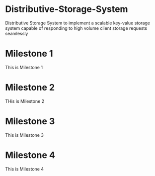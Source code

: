 # Distributive-Storage-System
Distributive Storage System to implement a scalable key-value storage system capable of responding to high volume client storage requests seamlessly
# Milestone 1
This is Milestone 1
# Milestone 2
THis is Milestone 2
# Milestone 3
This is Milestone 3
# Milestone 4
This is Milestone 4
